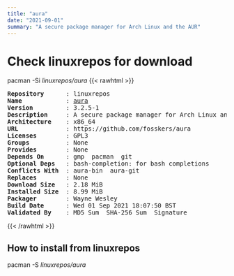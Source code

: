 ```yaml
---
title: "aura"
date: "2021-09-01"
summary: "A secure package manager for Arch Linux and the AUR"
---
```


# Check linuxrepos for download

pacman -Si *linuxrepos/aura*
{{< rawhtml >}}
<pre class="highlight">
<b>Repository</b>      : linuxrepos
<b>Name</b>            : <a href="../../static/x86_64/aura-3.2.5-1-x86_64.pkg.tar.zst">aura</a>
<b>Version</b>         : 3.2.5-1
<b>Description</b>     : A secure package manager for Arch Linux and the AUR
<b>Architecture</b>    : x86_64
<b>URL</b>             : https://github.com/fosskers/aura
<b>Licenses</b>        : GPL3
<b>Groups</b>          : None
<b>Provides</b>        : None
<b>Depends On</b>      : gmp  pacman  git
<b>Optional Deps</b>   : bash-completion: for bash completions
<b>Conflicts With</b>  : aura-bin  aura-git
<b>Replaces</b>        : None
<b>Download Size</b>   : 2.18 MiB
<b>Installed Size</b>  : 8.99 MiB
<b>Packager</b>        : Wayne Wesley <wayne6324@gmail.com>
<b>Build Date</b>      : Wed 01 Sep 2021 18:07:50 BST
<b>Validated By</b>    : MD5 Sum  SHA-256 Sum  Signature
</pre>
{{< /rawhtml >}}
## How to install from linuxrepos

pacman -S *linuxrepos/aura*
